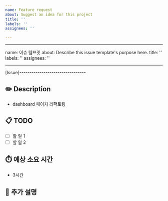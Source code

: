 ```yaml
---
name: Feature request
about: Suggest an idea for this project
title: ''
labels: ''
assignees: ''

---
```


---
name: 이슈 템프릿
about: Describe this issue template's purpose here.
title: ''
labels: ''
assignees: ''

---

[Issue]---------------------------------

## ✏️ Description
- dashboard 페이지 리팩토링

## 📋 TODO
- [ ] 할 일 1
- [ ] 할 일 2

## ⏱️ 예상 소요 시간
- 3시간

## 💬 추가 설명
